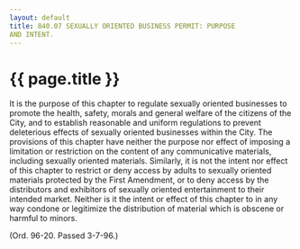 ```yaml
---
layout: default 
title: 840.07 SEXUALLY ORIENTED BUSINESS PERMIT: PURPOSE
AND INTENT.
---
```


{{ page.title }}
================

It is the purpose of this chapter to regulate sexually oriented
businesses to promote the health, safety, morals and general welfare of
the citizens of the City, and to establish reasonable and uniform
regulations to prevent deleterious effects of sexually oriented
businesses within the City. The provisions of this chapter have neither
the purpose nor effect of imposing a limitation or restriction on the
content of any communicative materials, including sexually oriented
materials. Similarly, it is not the intent nor effect of this chapter to
restrict or deny access by adults to sexually oriented materials
protected by the First Amendment, or to deny access by the distributors
and exhibitors of sexually oriented entertainment to their intended
market. Neither is it the intent or effect of this chapter to in any way
condone or legitimize the distribution of material which is obscene or
harmful to minors.

(Ord. 96-20. Passed 3-7-96.)
